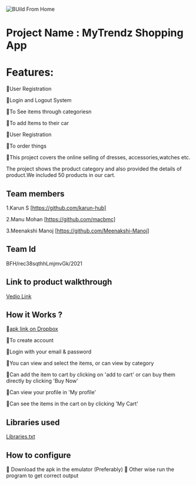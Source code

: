 
![BUild From Home](https://user-images.githubusercontent.com/65458573/119609186-cd6c9200-be14-11eb-97b7-b3a6368c14cf.png)

# Project Name : MyTrendz Shopping App
# Features:

🔸User Registration

🔸Login and Logout System

🔸To See items through categoriesn

🔸To add Items to their car

🔸User Registration

🔸To order things

🔸This project covers the online selling of dresses, accessories,watches etc.

The project shows the product category and also provided the details of product.We included  50 products in our cart.
## Team members
1.Karun S [https://github.com/karun-hub]

2.Manu Mohan [https://github.com/macbmc]

3.Meenakshi Manoj [https://github.com/Meenakshi-Manoj]

## Team Id
BFH/rec38sqthhLmjmvGk/2021
## Link to product walkthrough

[Vedio Link](https://drive.google.com/file/d/1KK05K0xLj3dQqS7JYxvqW6m6YjHVITEM/view)

## How it Works ?
🔸[apk link on Dropbox](https://www.dropbox.com/s/07mh4r3sgheieu2/app.apk?dl=0)

🔸To create account 

🔸Login with your email & password

🔸You can view and select the items, or can view by category

🔸Can  add the item to cart by clicking on 'add to cart' or can buy them directly by clicking 'Buy Now'

🔸Can view your profile in 'My profile'

🔸Can see the items in the cart on by clicking 'My Cart'



## Libraries used
  [Libraries.txt](https://github.com/karun-hub/MyTrendz/files/6544219/Libraries.txt)

## How to configure
🔸 Download the apk in the emulator (Preferably)
🔸 Other wise run the program to get correct output

